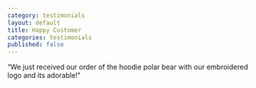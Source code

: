 ```yaml
---
category: testimonials
layout: default
title: Happy Customer
categories: testimonials
published: false
---
```


“We just received our order of the hoodie polar bear with our embroidered logo and its adorable!"